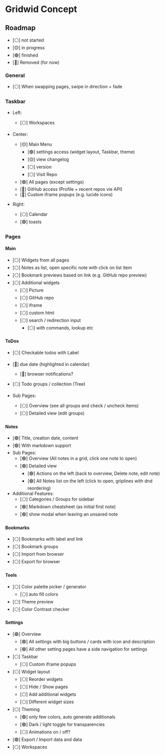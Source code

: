 # Gridwid Concept

## Roadmap

- [⚪] not started
- [🟡] in progress
- [🟢] finished
- [🔴] Removed (for now)

### General

- [⚪] When swapping pages, swipe in direction + fade

### Taskbar

- Left:
  - [⚪] Workspaces

- Center:
  - [🟡] Main Menu
    - [🟢] settings access (widget layout, Taskbar, theme)
    - [🟡] view changelog
    - [⚪] version
    - [⚪] Visit Repo
  - [🟢] All pages (except settings)
  - [🔴] GitHub access (Profile + recent repos vie API)
  - [🔴] Custom iframe popups (e.g. lucide icons)

- Right:
  - [⚪] Calendar 
  - [🟢] toasts

### Pages

#### Main

- [⚪] Widgets from all pages
- [⚪] Notes as list, open specific note with click on list item
- [⚪] Bookmark previews based on link (e.g. GitHub repo preview)
- [⚪] Additional widgets
  - [⚪] Picture
  - [⚪] GitHub repo
  - [⚪] iframe
  - [⚪] custom html
  - [⚪] search / redirection input
    - [⚪] with commands, lookup etc

#### ToDos

- [⚪] Checkable todos with Label
- [🔴] due date (highlighted in calendar)
  - [🔴] browser notifications?
- [⚪] Todo groups / collection (Tree)

- Sub Pages:
  - [⚪] Overview (see all groups and check / uncheck items)
  - [⚪] Detailed view (edit groups)

#### Notes

- [🟢] Title, creation date, content
- [🟢] With markdown support
- Sub Pages: 
  - [🟢] Overview (All notes in a grid, click one note to open)
  - [🟢] Detailed view
    - [🟢] Actions on the left (back to overview, Delete note, edit note)
    - [🟢] All Notes list on the left (click to open, griplines with dnd reordering)
- Additional Features:
  - [⚪] Categories / Groups for sidebar
  - [🟢] Markdown cheatsheet (as initial first note)
  - [🟢] show modal when leaving an unsaved note

#### Bookmarks

- [⚪] Bookmarks with label and link
- [⚪] Bookmark groups
- [⚪] Import from browser
- [⚪] Export for browser

#### Tools

- [⚪] Color palette picker / generator
  - [⚪] auto fill colors
- [⚪] Theme preview
- [⚪] Color Contrast checker

#### Settings

- [🟢] Overview
  - [🟢] All settings with big buttons / cards with icon and description
  - [🟢] All other setting pages have a side navigation for settings
- [⚪] Taskbar
  - [⚪] Custom iframe popups
- [⚪] Widget layout
  - [⚪] Reorder widgets
  - [⚪] Hide / Show pages
  - [⚪] Add additional widgets
  - [⚪] Different widget sizes
- [⚪] Theming
  - [🟢] only few colors, auto generate additionals
  - [🟢] Dark / light toggle for transparencies
  - [⚪] Animations on / off?
- [🟢] Export / Import data and data
- [⚪] Workspaces
